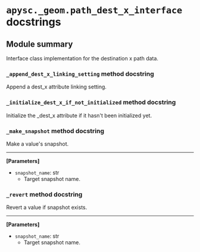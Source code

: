 # `apysc._geom.path_dest_x_interface` docstrings

## Module summary

Interface class implementation for the destination x path data.

### `_append_dest_x_linking_setting` method docstring

Append a dest_x attribute linking setting.

### `_initialize_dest_x_if_not_initialized` method docstring

Initialize the _dest_x attribute if it hasn't been initialized yet.

### `_make_snapshot` method docstring

Make a value's snapshot.<hr>

**[Parameters]**

- `snapshot_name`: str
  - Target snapshot name.

### `_revert` method docstring

Revert a value if snapshot exists.<hr>

**[Parameters]**

- `snapshot_name`: str
  - Target snapshot name.